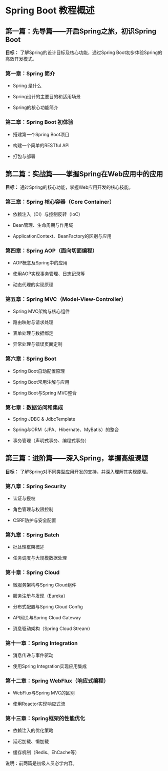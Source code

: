 #  Spring Boot 教程概述

## **第一篇：先导篇——开启Spring之旅，初识Spring Boot**

**目标：** 了解Spring的设计目标及核心功能，通过Spring Boot初步体验Spring的高效开发模式。

### **第一章：Spring 简介**

- Spring 是什么

- Spring设计的主要目的和适用场景

- Spring的核心功能简介

### **第二章：Spring Boot 初体验**

- 搭建第一个Spring Boot项目

- 构建一个简单的RESTful API

- 打包与部署

## **第二篇：实战篇——掌握Spring在Web应用中的应用**

**目标：** 通过Spring的核心功能，掌握Web应用开发的核心技能。

### **第三章：Spring 核心容器（Core Container）**

- 依赖注入（DI）与控制反转（IoC）

- Bean管理、生命周期与作用域

- ApplicationContext、BeanFactory的区别与应用

### **第四章：Spring AOP（面向切面编程）**

- AOP概念及Spring中的应用

- 使用AOP实现事务管理、日志记录等

- 动态代理的实现原理

### **第五章：Spring MVC（Model-View-Controller）**

- Spring MVC架构与核心组件

- 路由映射与请求处理

- 表单处理与数据绑定

- 异常处理与错误页面定制

### **第六章：Spring Boot**

- Spring Boot自动配置原理

- Spring Boot常用注解与应用

- Spring Boot与Spring MVC整合

### **第七章：数据访问和集成**

- Spring JDBC & JdbcTemplate

- Spring与ORM（JPA、Hibernate、MyBatis）的整合

- 事务管理（声明式事务、编程式事务）

## **第三篇：进阶篇——深入Spring，掌握高级课题**

**目标：** 了解Spring对不同类型应用开发的支持，并深入理解其实现原理。

### **第八章：Spring Security**

- 认证与授权

- 角色管理与权限控制

- CSRF防护与安全配置

### **第九章：Spring Batch**

- 批处理框架概述

- 任务调度与大规模数据处理

### **第十章：Spring Cloud**

- 微服务架构与Spring Cloud组件

- 服务注册与发现（Eureka）

- 分布式配置与Spring Cloud Config

- API网关与Spring Cloud Gateway

- 消息驱动架构（Spring Cloud Stream）

### **第十一章：Spring Integration**

- 消息传递与事件驱动

- 使用Spring Integration实现应用集成

### **第十二章：Spring WebFlux（响应式编程）**

- WebFlux与Spring MVC的区别

- 使用Reactor实现响应式流

### **第十三章：Spring框架的性能优化**

- 依赖注入的优化策略

- 延迟加载、懒加载

- 缓存机制（Redis、EhCache等）

说明：前两篇是初级人员必学内容。